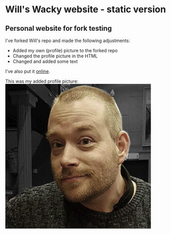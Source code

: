# Will's Wacky website - static version
## Personal website for fork testing

I've forked Will's repo and made the following adjustments:

* Added my own (profile) picture to the forked repo
* Changed the profile picture in the HTML
* Changed and added some text

I've also put it [online](https://vincentsijben.github.io/will-wacky-website/).

This was my added profile picture:
![My Profile Picture](/assets/img/profile-vincent-sijben.png)
